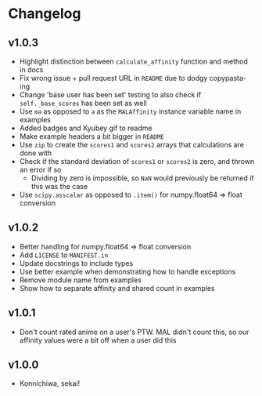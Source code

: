 # Changelog


## v1.0.3
* Highlight distinction between `calculate_affinity` function and method in docs
* Fix wrong issue + pull request URL in `README` due to dodgy copypasta-ing
* Change 'base user has been set' testing to also check if `self._base_scores`
  has been set as well
* Use `ma` as opposed to `a` as the `MALAffinity` instance variable name in examples
* Added badges and Kyubey gif to readme
* Make example headers a bit bigger in `README`
* Use `zip` to create the `scores1` and `scores2` arrays that calculations are done with
* Check if the standard deviation of `scores1` or `scores2` is zero, 
  and thrown an error if so
  * Dividing by zero is impossible, so `NaN` would previously be returned 
    if this was the case
* Use `scipy.asscalar` as opposed to `.item()` for numpy.float64 => float conversion

## v1.0.2
* Better handling for numpy.float64 => float conversion
* Add `LICENSE` to `MANIFEST.in`
* Update docstrings to include types
* Use better example when demonstrating how to handle exceptions
* Remove module name from examples
* Show how to separate affinity and shared count in examples

## v1.0.1
* Don't count rated anime on a user's PTW. MAL didn't count this,
  so our affinity values were a bit off when a user did this
  
## v1.0.0
* Konnichiwa, sekai!
